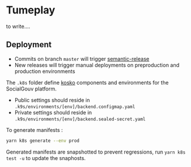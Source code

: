 # Tumeplay

to write....

## Deployment

 - Commits on branch `master` will trigger [semantic-release](https://github.com/semantic-release/semantic-release)
 - New releases will trigger manual deployments on preproduction and production environments

The `.k8s` folder define [kosko](https://kosko.dev) components and environments for the SocialGouv platform.

- Public settings should reside in `.k9s/environments/[env]/backend.configmap.yaml`
- Private settings should reside in `.k9s/environments/[env]/backend.sealed-secret.yaml`

To generate manifests :

```sh
yarn k8s generate --env prod
```

Generated manifests are snapshotted to prevent regressions, run `yarn k8s test -u` to update the snaphosts.

